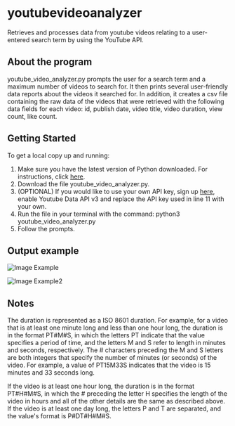 # youtubevideoanalyzer
Retrieves and processes data from youtube videos relating to a user-entered search term by using the YouTube API.

## About the program
youtube_video_analyzer.py prompts the user for a search term and a maximum number of videos to search for. 
It then prints several user-friendly data reports about the videos it searched for.
In addition, it creates a csv file containing the raw data of the videos that were retrieved with the following data fields for each video: id, publish date, video title, video duration, view count, like count.

## Getting Started

To get a local copy up and running:

1. Make sure you have the latest version of Python downloaded. For instructions, click [here](https://realpython.com/installing-python/).
2. Download the file youtube_video_analyzer.py.
3. (OPTIONAL) If you would like to use your own API key, sign up [here](https://developers.google.com), enable Youtube Data API v3 and replace the API key used in line 11 with your own.
4. Run the file in your terminal with the command: python3 youtube_video_analyzer.py
5. Follow the prompts.

## Output example
![Image Example](https://i.gyazo.com/aa81ff8fe0813f36cee67dbfe05482f6.png)

![Image Example2](https://i.gyazo.com/768f40ace84a43e9c779b8fff8f41997.png)

## Notes

The duration is represented as a ISO 8601 duration. For example, for a video that is at least one minute long and less than one hour long, the duration is in the format PT#M#S, in which the letters PT indicate that the value specifies a period of time, and the letters M and S refer to length in minutes and seconds, respectively. The # characters preceding the M and S letters are both integers that specify the number of minutes (or seconds) of the video. For example, a value of PT15M33S indicates that the video is 15 minutes and 33 seconds long.

If the video is at least one hour long, the duration is in the format PT#H#M#S, in which the # preceding the letter H specifies the length of the video in hours and all of the other details are the same as described above. If the video is at least one day long, the letters P and T are separated, and the value's format is P#DT#H#M#S. 
